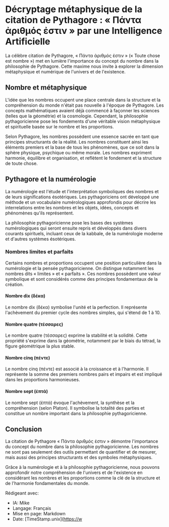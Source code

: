 # Décryptage métaphysique de la citation de Pythagore : « Πάντα ἀριθμός ἐστιν » par une Intelligence Artificielle

La célèbre citation de Pythagore, « Πάντα ἀριθμός ἐστιν » (« Toute chose est nombre ») met en lumière l'importance du concept du nombre dans la philosophie de Pythagore. Cette maxime nous invite à explorer la dimension métaphysique et numérique de l'univers et de l'existence.

## Nombre et métaphysique

L'idée que les nombres occupent une place centrale dans la structure et la compréhension du monde n'était pas nouvelle à l'époque de Pythagore. Les concepts mathématiques avaient déjà commencé à façonner les sciences (telles que la géométrie) et la cosmologie. Cependant, la philosophie pythagoricienne pose les fondements d'une véritable vision métaphysique et spirituelle basée sur le nombre et les proportions.

Selon Pythagore, les nombres possèdent une essence sacrée en tant que principes structurants de la réalité. Les nombres constituent ainsi les éléments premiers et la base de tous les phénomènes, que ce soit dans la sphère physique, psychique ou même morale. Les nombres expriment harmonie, équilibre et organisation, et reflètent le fondement et la structure de toute chose.

## Pythagore et la numérologie

La numérologie est l'étude et l'interprétation symboliques des nombres et de leurs significations ésotériques. Les pythagoriciens ont développé une méthode et un vocabulaire numérologiques approfondis pour décrire les interrelations entre les nombres et les objets, idées, concepts et phénomènes qu'ils représentent.

La philosophie pythagoricienne pose les bases des systèmes numérologiques qui seront ensuite repris et développés dans divers courants spirituels, incluant ceux de la kabbale, de la numérologie moderne et d'autres systèmes ésotériques.

### Nombres limites et parfaits

Certains nombres et proportions occupent une position particulière dans la numérologie et la pensée pythagoricienne. On distingue notamment les nombres dits « limites » et « parfaits ». Ces nombres possèdent une valeur symbolique et sont considérés comme des principes fondamentaux de la création.

#### Nombre dix (δέκα)

Le nombre dix (δέκα) symbolise l'unité et la perfection. Il représente l'achèvement du premier cycle des nombres simples, qui s'étend de 1 à 10.

#### Nombre quatre (τέσσαρες)

Le nombre quatre (τέσσαρες) exprime la stabilité et la solidité. Cette propriété s'exprime dans la géométrie, notamment par le biais du tétrad, la figure géométrique la plus stable.

#### Nombre cinq (πέντε)

Le nombre cinq (πέντε) est associé à la croissance et à l'harmonie. Il représente la somme des premiers nombres pairs et impairs et est impliqué dans les proportions harmonieuses.

#### Nombre sept (ἑπτά)

Le nombre sept (ἑπτά) évoque l'achèvement, la synthèse et la compréhension (selon Platon). Il symbolise la totalité des parties et constitue un nombre important dans la philosophie pythagoricienne.

## Conclusion

La citation de Pythagore « Πάντα ἀριθμός ἐστιν » démontre l'importance du concept du nombre dans la philosophie pythagoricienne. Les nombres ne sont pas seulement des outils permettant de quantifier et de mesurer, mais aussi des principes structurants et des symboles métaphysiques.

Grâce à la numérologie et à la philosophie pythagoricienne, nous pouvons approfondir notre compréhension de l'univers et de l'existence en considérant les nombres et les proportions comme la clé de la structure et de l'harmonie fondamentales du monde.

Rédigeant avec:

- IA: Mike
- Langage: Français
- Mise en page: Markdown
- Date: [TimeStamp.unix](<https://w>